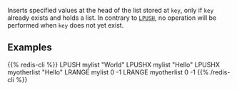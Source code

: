 Inserts specified values at the head of the list stored at `key`, only if `key`
already exists and holds a list.
In contrary to [`LPUSH`](/commands/lpush), no operation will be performed when `key` does not yet
exist.

## Examples

{{% redis-cli %}}
LPUSH mylist "World"
LPUSHX mylist "Hello"
LPUSHX myotherlist "Hello"
LRANGE mylist 0 -1
LRANGE myotherlist 0 -1
{{% /redis-cli %}}

